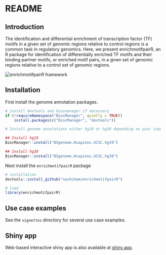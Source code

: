 README
================

## Introduction

The identification and differential enrichment of transcription factor
(TF) motifs in a given set of genomic regions relative to control
regions is a common task in regulatory genomics. Here, we present
enrichmotifpairR, an R package for identification of differentially
enriched TF motifs and their binding partner motifs, or enriched motif
pairs, in a given set of genomic regions relative to a control set of
genomic regions.

![enrichmotifpairR framework](supple_Figure1.png)

## Installation

First install the genome annotation packages.

``` r
# install devtools and biocmanager if necessary
if (!requireNamespace("BiocManager", quietly = TRUE))
    install.packages(c("BiocManager", "devtools"))

# Install genome annotations either hg19 or hg38 depending on your input genome 

## Install hg19 
BiocManager::install("BSgenome.Hsapiens.UCSC.hg19")

## Install hg38
BiocManager::install("BSgenome.Hsapiens.UCSC.hg38")


```

Next install the `enrichmotifpairR` package

``` r
# installation
devtools::install_github("nashchem/enrichmotifpairR")

# load
library(enrichmotifpairR)
```

## Use case examples

See the `vignettes` directory for several use case examples.


## Shiny app
Web-based interactive shiny app is also available at [shiny app](https://hawkinslab.shinyapps.io/EnrichMotifPair/).



